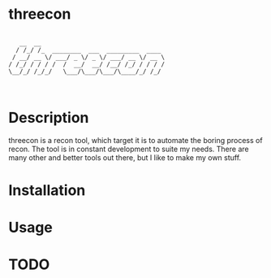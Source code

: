 # threecon
```
 
   __  __                                  
  / /_/ /_  ________  ___  _________  ____ 
 / __/ __ \/ ___/ _ \/ _ \/ ___/ __ \/ __ \
/ /_/ / / / /  /  __/  __/ /__/ /_/ / / / /
\__/_/ /_/_/   \___/\___/\___/\____/_/ /_/ 
                                           
                                                                                   
```
# Description
threecon is a recon tool, which target it is to automate the boring process of recon. The tool is in constant development to suite my needs. There are many other and better tools out there, but I like to make my own stuff.

# Installation

# Usage

# TODO
